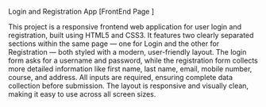 Login and Registration App
    [FrontEnd Page ]


This project is a responsive frontend web application for user login and registration, built using HTML5 and CSS3. It features two clearly separated sections within the same page — one for Login and the other for Registration — both styled with a modern, user-friendly layout. The login form asks for a username and password, while the registration form collects more detailed information like first name, last name, email, mobile number, course, and address. All inputs are required, ensuring complete data collection before submission. The layout is responsive and visually clean, making it easy to use across all screen sizes.
